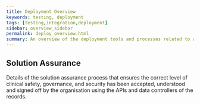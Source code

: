 ```yaml
---
title: Deployment Overview
keywords: testing, deployment
tags: [testing,integration,deployment]
sidebar: overview_sidebar
permalink: deploy_overview.html
summary: An overview of the deployment tools and processes related to achieving go-live.
---
```


## Solution Assurance

Details of the solution assurance process that ensures the correct level of clinical safety, governance, and security has been accepted, understood and signed off by the organisation using the APIs and data controllers of the records.
